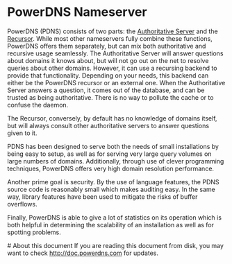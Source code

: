 # PowerDNS Nameserver

PowerDNS (PDNS) consists of two parts: the [Authoritative Server](authoritative/index.md) and the [Recursor](recursor/index.md). While most other nameservers fully combine these functions, PowerDNS offers them separately, but can mix both authoritative and recursive usage seamlessly.
The Authoritative Server will answer questions about domains it knows about, but will not go out on the net to resolve queries about other domains. However, it can use a recursing backend to provide that functionality. Depending on your needs, this backend can either be the PowerDNS recursor or an external one.
When the Authoritative Server answers a question, it comes out of the database, and can be trusted as being authoritative. There is no way to pollute the cache or to confuse the daemon.

The Recursor, conversely, by default has no knowledge of domains itself, but will always consult other authoritative servers to answer questions given to it.

PDNS has been designed to serve both the needs of small installations by being easy to setup, as well as for serving very large query volumes on large numbers of domains. Additionally, through use of clever programming techniques, PowerDNS offers very high domain resolution performance.

Another prime goal is security. By the use of language features, the PDNS source code is reasonably small which makes auditing easy. In the same way, library features have been used to mitigate the risks of buffer overflows.

Finally, PowerDNS is able to give a lot of statistics on its operation which is both helpful in determining the scalability of an installation as well as for spotting problems.

# About this document
If you are reading this document from disk, you may want to check <http://doc.powerdns.com> for updates.
